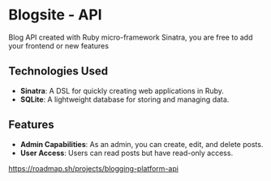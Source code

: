 # Blogsite - API

Blog API created with Ruby micro-framework Sinatra, you are free to add your frontend or new features

## Technologies Used

- **Sinatra**: A DSL for quickly creating web applications in Ruby.
- **SQLite**: A lightweight database for storing and managing data.

## Features

- **Admin Capabilities**: As an admin, you can create, edit, and delete posts.
- **User Access**: Users can read posts but have read-only access.

https://roadmap.sh/projects/blogging-platform-api
